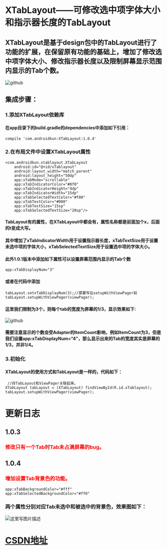 # XTabLayout——可修改选中项字体大小和指示器长度的TabLayout
## XTabLayout是基于design包中的TabLayout进行了功能的扩展，在保留原有功能的基础上，增加了修改选中项字体大小、修改指示器长度以及限制屏幕显示范围内显示的Tab个数。
![github](http://img.blog.csdn.net/20161222095719330?watermark/2/text/aHR0cDovL2Jsb2cuY3Nkbi5uZXQvYTE1MzM1ODg4Njc=/font/5a6L5L2T/fontsize/400/fill/I0JBQkFCMA==/dissolve/70/gravity/SouthEast)
## 集成步骤：
### 1.添加XTabLayout依赖库
#### 在app目录下的build.gradle的dependencies中添加如下引用：

    compile 'com.androidkun:XTabLayout:1.0.4'
    
### 2.在布局文件中设置XTabLayout属性

    <com.androidkun.xtablayout.XTabLayout
        android:id="@+id/xTablayout"
        android:layout_width="match_parent"
        android:layout_height="50dp"
        app:xTabMode="scrollable"
        app:xTabIndicatorColor="#0f0"
        app:xTabIndicatorHeight="4dp"
        app:xTabIndicatorWidth="15dp"
        app:xTabSelectedTextColor="#f00"
        app:xTabTextColor="#000"
        app:xTabTextSize="15sp"
        app:xTabSelectedTextSize="20sp"/>
     
#### TabLayout有的属性，在XTabLayout中都会有，属性名称都是前面加个x，后面的t变成大写。
#### 其中增加了xTabIndicatorWidth用于设置指示器长度，xTabTextSize用于设置未选中项的字体大小，xTabSelectedTextSize用于设置选中项的字体大小。
#### 此外1.0.1版本中添加如下属性可以设置屏幕范围内显示的Tab个数

    app:xTabDisplayNum="3"
    
#### 或者在代码中添加

    tabLayout.setxTabDisplayNum(3);//需要写在setupWithViewPager前
    tabLayout.setupWithViewPager(viewPager);
    
#### 这里我们限制为3个，则每个tab的宽度为屏幕的1/3，显示效果如下:
 ![github](http://img.blog.csdn.net/20161222150743866?watermark/2/text/aHR0cDovL2Jsb2cuY3Nkbi5uZXQvYTE1MzM1ODg4Njc=/font/5a6L5L2T/fontsize/400/fill/I0JBQkFCMA==/dissolve/70/gravity/SouthEast)
 
#### 需要注意显示的个数会受Adapter的ItemCount影响，例如ItemCount为3，但是我们设置app:xTabDisplayNum=“4”，那么显示出来的Tab的宽度其实是屏幕的1/3，并非1/4。
 
### 3.初始化
#### XTabLayout的使用方式和TabLayout是一样的，代码如下：
    
     //将TabLayout和ViewPager关联起来。
    XTabLayout tabLayout = (XTabLayout) findViewById(R.id.xTablayout);
    tabLayout.setupWithViewPager(viewPager);
    
# 更新日志
## 1.0.3
### <font color=#f00>修改只有一个Tab时Tab未占满屏幕的bug。</font>
## 1.0.4
###  <font color=#f00>增加设置Tab背景色的功能。</font>

    app:xTabBackgroundColor="#fff"
    app:xTabSelectedBackgroundColor="#ff0"

### 两个属性分别对应Tab未选中和被选中的背景色，效果图如下：
![这里写图片描述](http://img.blog.csdn.net/20170329122554188?watermark/2/text/aHR0cDovL2Jsb2cuY3Nkbi5uZXQvYTE1MzM1ODg4Njc=/font/5a6L5L2T/fontsize/400/fill/I0JBQkFCMA==/dissolve/70/gravity/SouthEast)
    
    
# [CSDN地址](http://blog.csdn.net/a1533588867/article/details/53810409)
    
